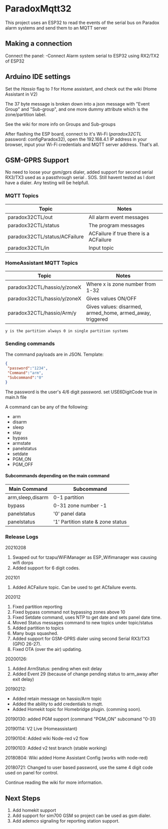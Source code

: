 # ParadoxMqtt32

This project uses an ESP32 to read the events of the serial bus on Paradox alarm systems and send them to an MQTT server

## Making a connection

Connect the panel:
-Connect Alarm system serial to ESP32 using RX2/TX2 of ESP32<br>


## Arduino IDE settings

Set the _Hassio_ flag to _1_ for Home assistant, and check out the wiki (Home Assistant in V2)
        
The 37 byte message is broken down into a json message with "Event Group" and "Sub-group", and one more dummy attribute which is the zone/partition label.

See the wiki for more info on Groups and Sub-groups

After flashing the ESP board, connect to it's Wi-Fi (_paradox32CTL_ password: configParadox32), open the 192.168.4.1 IP address in your browser, input your Wi-Fi credentials and MQTT server address. That's all.  
## GSM-GPRS Support
No need to loose your gsm/gprs dialer, added support for second serial  RX3/TX3 used as a passthrough serial .
SOS. Still havent tested as I dont have a dialer. 
Any testing will be helpfull.

### MQTT Topics 

| Topic              | Notes                     |
|--------------------|---------------------------|
| paradox32CTL/out    | All alarm event messages  |
| paradox32CTL/status | The program messages      |
| paradox32CTL/status/ACFailure| ACFailure if true there is a ACFailure|
| paradox32CTL/in     | Input topic               |

### HomeAssistant MQTT Topics

| Topic                       | Notes                                                     |
|-----------------------------|-----------------------------------------------------------|
| paradox32CTL/hassio/y/zoneX | Where x is zone number from 1-32                          |
| paradox32CTL/hassio/y/zoneX | Gives values ON/OFF                                       |
| paradox32CTL/hassio/Arm/y   | Gives values: disarmed, armed_home, armed_away, triggered |
    y is the partition always 0 in single partition systems


### Sending commands

The command payloads are in JSON. Template:
```json
{
 "password":"1234",
 "Command":"arm",
 "Subcommand":"0"
}
```
The password is the user's 4/6 digit password.
set USE6DigitCode true in main.h file

A command can be any of the following:
- arm
- disarm
- sleep
- stay
- bypass
- armstate
- panelstatus
- setdate
- PGM_ON
- PGM_OFF
	
#### Subcommands depending on the main command
	
| Main Command     | Subcommand                     |
|------------------|--------------------------------|
| arm,sleep,disarm | 0-1 partition                  |
| bypass           | 0-31 zone number -1   |
| panelstatus      | '0' panel data                 |
| panelstatus      | '1' Partition state & zone status|

### Release Logs

20210208
1. Swaped out for tzapu/WiFiManager as ESP_Wifimanager was causing wifi dorps
2. Added support for 6 digit codes. 

202101
1. Added ACFailure topic. Can be used to get ACfailure events.

202012
1. Fixed partition reporting
2. Fixed bypass command not bypassing zones above 10
3. Fixed Setdate command, uses NTP to get date and sets panel date time.
4. Moved Status messages command to new topics under topic/status
5. Added partition to topics 
6. Many bugs squashed.
7. Added support for GSM-GPRS dialer using second Serial RX3/TX3 (GPIO 26-27).
8. Fixed OTA (over the air) updating. 



20200126: 
1. Added ArmStatus: pending when exit delay 
2. Added Event 29 (because of change pending status to arm_away after exit delay) 

20190212:
- Added retain message on hassio/Arm topic<br>
- Added the ability to add credentials to mqtt.<br>
- Added Homekit topic for Homebridge plugin. (comming soon). <br>	
	
20190130: added PGM support (command "PGM_ON" subcomand "0-31)
  
20190114: V2 Live (Homeassistant)

20190104: Added wiki Node-red v2 flow 

20190103: Added v2 test branch (stable working) 

20180804: Wiki added Home Assistant Config (works with node-red) 

20180721: Changed to user based password, use the same 4 digit code used on panel for control. 



Continue reading the wiki for more information.

## Next Steps
1. Add homekit support
2. Add support for sim700 GSM so project can be used as gsm dialer.
3. Add ademco signaling for reporting station support.



